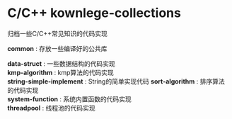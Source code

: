 # C/C++ kownlege-collections
归档一些C/C++常见知识的代码实现

**common** : 存放一些编译好的公共库  

**data-struct** : 一些数据结构的代码实现  
**kmp-algorithm** : kmp算法的代码实现  
**string-simple-implement** : String的简单实现代码
**sort-algorithm** : 排序算法的代码实现  
**system-function** : 系统内置函数的代码实现  
**threadpool** : 线程池的代码实现  
